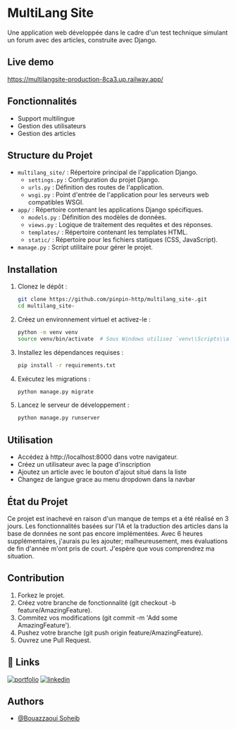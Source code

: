 # MultiLang Site

Une application web développée dans le cadre d'un test technique simulant un forum avec des articles, construite avec Django.

## Live demo

https://multilangsite-production-8ca3.up.railway.app/


## Fonctionnalités

- Support multilingue
- Gestion des utilisateurs
- Gestion des articles

## Structure du Projet

- `multilang_site/` : Répertoire principal de l'application Django.
  - `settings.py` : Configuration du projet Django.
  - `urls.py` : Définition des routes de l'application.
  - `wsgi.py` : Point d'entrée de l'application pour les serveurs web compatibles WSGI.
- `app/` : Répertoire contenant les applications Django spécifiques.
  - `models.py` : Définition des modèles de données.
  - `views.py` : Logique de traitement des requêtes et des réponses.
  - `templates/` : Répertoire contenant les templates HTML.
  - `static/` : Répertoire pour les fichiers statiques (CSS, JavaScript).
- `manage.py` : Script utilitaire pour gérer le projet.

## Installation

1. Clonez le dépôt :
   ```bash
   git clone https://github.com/pinpin-http/multilang_site-.git
   cd multilang_site-
2. Créez un environnement virtuel et activez-le :
    ```bash
    python -m venv venv
    source venv/bin/activate  # Sous Windows utilisez `venv\\Scripts\\activate`
    ```
3. Installez les dépendances requises :
     ```bash
     pip install -r requirements.txt
    ```
4. Exécutez les migrations :
    ```bash
    python manage.py migrate
    ```
5. Lancez le serveur de développement :
    ```bash
    python manage.py runserver
    ```
## Utilisation
- Accédez à http://localhost:8000 dans votre navigateur.
- Créez un utilisateur avec la page d'inscription
- Ajoutez un article avec le bouton d'ajout situé dans la liste 
- Changez de langue grace au menu dropdown dans la navbar

## État du Projet
Ce projet est inachevé en raison d'un manque de temps et a été réalisé en 3 jours. Les fonctionnalités basées sur l'IA et la traduction des articles dans la base de données ne sont pas encore implémentées. Avec 6 heures supplémentaires, j'aurais pu les ajouter; malheureusement, mes évaluations de fin d'année m'ont pris de court. J'espère que vous comprendrez ma situation.

## Contribution
 1. Forkez le projet.
 2. Créez votre branche de fonctionnalité (git checkout -b feature/AmazingFeature).
 3. Commitez vos modifications (git commit -m 'Add some AmazingFeature').
 4. Pushez votre branche (git push origin feature/AmazingFeature).
 5. Ouvrez une Pull Request.

## 🔗 Links
[![portfolio](https://img.shields.io/badge/my_portfolio-000?style=for-the-badge&logo=ko-fi&logoColor=white)](https://www.bouazzaouisoheib.site/)
[![linkedin](https://img.shields.io/badge/linkedin-0A66C2?style=for-the-badge&logo=linkedin&logoColor=white)](https://www.linkedin.com/in/soheib-bouazzaoui/)

## Authors

- [@Bouazzaoui Soheib](https://github.com/pinpin-http)


